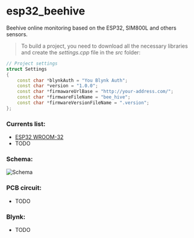 # esp32_beehive
Beehive online monitoring based on the ESP32, SIM800L and others sensors.

> To build a project, you need to download all the necessary libraries and create the *settings.cpp* file in the *src* folder:
```c++
// Project settings
struct Settings
{
    const char *blynkAuth = "You Blynk Auth";
    const char *version = "1.0.0";
    const char *firmawareUrlBase = "http://your-address.com/";
    const char *firmwareFileName = "bee_hive";
    const char *firmwareVersionFileName = ".version";
};
```

### Currents list:

* [ESP32 WROOM-32](https://www.aliexpress.com/item/ESP32-ESP-32-ESP32S-ESP-32S-CP2102-Wireless-WiFi-Bluetooth-Development-Board-Micro-USB-Dual-Core/32867696371.html)
* TODO

### Schema:
![Schema](https://github.com/vitzaoral/metheo-station/blob/master/schema/meteo_schema.jpg)

### PCB circuit:
* TODO

### Blynk:
* TODO
